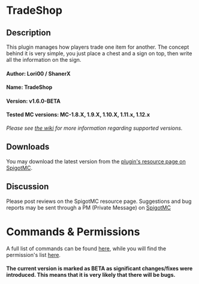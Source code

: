 # TradeShop

## Description
This plugin manages how players trade one item for another. The concept behind it is very simple, you just place a chest and a sign on top, then write all the information on the sign.

#### Author: Lori00 / ShanerX
#### Name: TradeShop
#### Version: v1.6.0-BETA
#### Tested MC versions: MC-1.8.X, 1.9.X, 1.10.X, 1.11.x, 1.12.x
*Please see [the wiki](https://github.com/SparklingComet/TradeShop/wiki) for more information regarding supported versions.*


## Downloads
You may download the latest version from the [plugin's resource page on SpigotMC](https://www.spigotmc.org/resources/32762/).


## Discussion
Please post reviews on the SpigotMC resource page. Suggestions and bug reports may be sent through a PM (Private Message) on [SpigotMC](https://www.spigotmc.org/members/lori00.114070/)


# Commands & Permissions
A full list of commands can be found [here](https://github.com/ShanerX/TradeShop/wiki/Commands), while you will find the permission's list [here](https://github.com/ShanerX/TradeShop/wiki/Permissions).

#### The current version is marked as BETA as significant changes/fixes were introduced. This means that it is very likely that there will be bugs.
